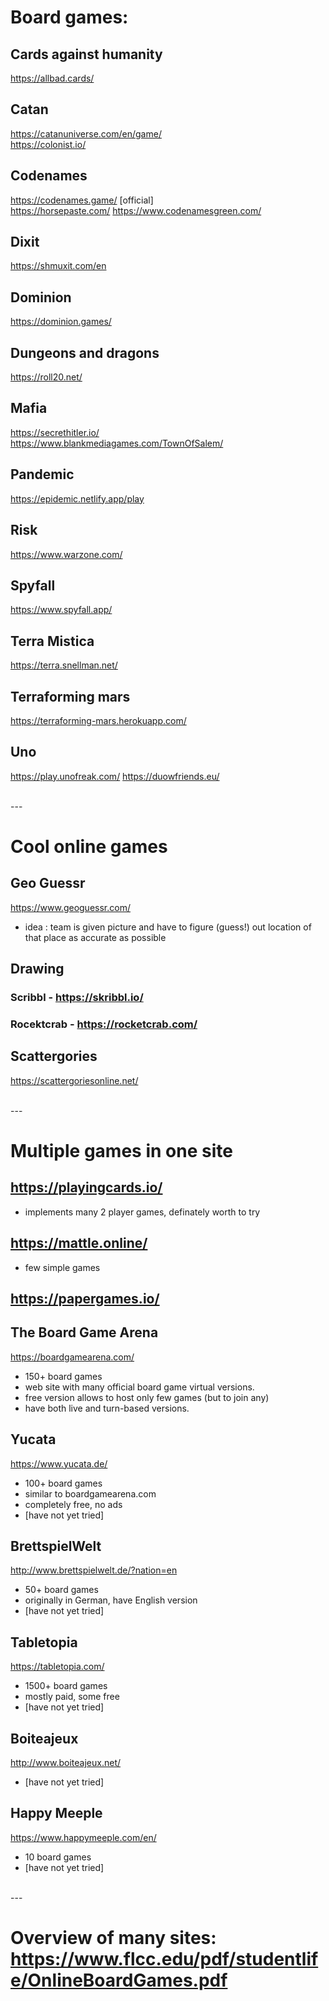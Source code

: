 # Board games:
## Cards against humanity <br/>
 https://allbad.cards/ 

## Catan <br/>
https://catanuniverse.com/en/game/  <br/>
https://colonist.io/ 

## Codenames <br/>
https://codenames.game/ [official] <br/>
https://horsepaste.com/
https://www.codenamesgreen.com/

## Dixit <br/>
https://shmuxit.com/en

## Dominion <br/>
https://dominion.games/

## Dungeons and dragons <br/>
https://roll20.net/

## Mafia <br/>
https://secrethitler.io/ </br>
https://www.blankmediagames.com/TownOfSalem/

## Pandemic <br/>
https://epidemic.netlify.app/play

## Risk <br/>
https://www.warzone.com/

## Spyfall <br/>
https://www.spyfall.app/

## Terra Mistica <br/>
https://terra.snellman.net/

## Terraforming mars <br/>
https://terraforming-mars.herokuapp.com/ 

## Uno <br/>
https://play.unofreak.com/
https://duowfriends.eu/

<br/>
---
<br/>

# Cool online games
## Geo Guessr <br/>
https://www.geoguessr.com/
- idea : team is given picture and have to figure (guess!) out location of that place as accurate as possible

## Drawing
### Scribbl - https://skribbl.io/
### Rocektcrab - https://rocketcrab.com/

## Scattergories <br/>
https://scattergoriesonline.net/

<br/>
---
<br/>

# Multiple games in one site
## https://playingcards.io/
- implements many 2 player games, definately worth to try

## https://mattle.online/
- few simple games

## https://papergames.io/



## The Board Game Arena <br/>
https://boardgamearena.com/
- 150+ board games
- web site with many official board game virtual versions.
- free version allows to host only few games (but to join any)
- have both live and turn-based versions.

## Yucata <br/>
https://www.yucata.de/
- 100+ board games
- similar to boardgamearena.com
- completely free, no ads
- [have not yet tried]

## BrettspielWelt <br/>
http://www.brettspielwelt.de/?nation=en
- 50+ board games
- originally in German, have English version
- [have not yet tried]

## Tabletopia <br/>
https://tabletopia.com/
- 1500+ board games
- mostly paid, some free
- [have not yet tried]

## Boiteajeux <br/>
http://www.boiteajeux.net/
- [have not yet tried]

## Happy Meeple <br/>
https://www.happymeeple.com/en/
- 10 board games
- [have not yet tried]

<br/>
---
<br/>

# Overview of many sites: https://www.flcc.edu/pdf/studentlife/OnlineBoardGames.pdf

